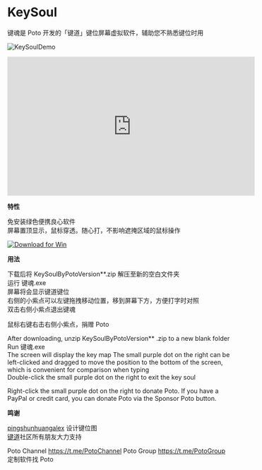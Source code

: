 # KeySoul

键魂是 Poto 开发的「键道」键位屏幕虚拟软件，辅助您不熟悉键位时用

![KeySoulDemo](https://user-images.githubusercontent.com/59009389/212562592-c80682f0-d516-4c73-8f3b-6bfaeb6d4bda.png)

<iframe width="560" height="315" src="https://www.youtube.com/embed/4CJExi-yeKo" title="YouTube video player" frameborder="0" allow="accelerometer; autoplay; clipboard-write; encrypted-media; gyroscope; picture-in-picture; web-share" allowfullscreen></iframe>

**特性**

免安装绿色便携良心软件  
屏幕置顶显示，鼠标穿透。随心打，不影响遮掩区域的鼠标操作


<a href="https://github.com/isPoto/KeySoul/releases/download/12/KeySoulByPotoVersion12.zip" target="blank"><img border="0" src="https://user-images.githubusercontent.com/59009389/209811676-4efe1313-5e2a-476c-856b-537c7ba196e7.png" alt="Download for Win" title="Download for Win"></a>

**用法**

下载后将 KeySoulByPotoVersion**.zip 解压至新的空白文件夹  
运行 键魂.exe  
屏幕将会显示键道键位  
右侧的小紫点可以左键拖拽移动位置，移到屏幕下方，方便打字时对照  
双击右侧小紫点退出键魂  

鼠标右键右击右侧小紫点，捐赠 Poto

After downloading, unzip KeySoulByPotoVersion** .zip to a new blank folder  
Run 键魂.exe  
The screen will display the key map
The small purple dot on the right can be left-clicked and dragged to move the position to the bottom of the screen, which is convenient for comparison when typing  
Double-click the small purple dot on the right to exit the key soul

Right-click the small purple dot on the right to donate Poto.
If you have a PayPal or credit card, you can donate Poto via the Sponsor Poto button.

**鸣谢**

[pingshunhuangalex](https://github.com/pingshunhuangalex) 设计键位图  
[键道](https://xkinput.github.io)社区所有朋友大力支持

<script src='https://storage.ko-fi.com/cdn/scripts/overlay-widget.js'></script>
<script>
  kofiWidgetOverlay.draw('ispoto', {
    'type': 'floating-chat',
    'floating-chat.donateButton.text': 'Sponsor Poto',
    'floating-chat.donateButton.background-color': '#00b9fe',
    'floating-chat.donateButton.text-color': '#fff'
  });
</script>

Poto Channel  https://t.me/PotoChannel
Poto Group  https://t.me/PotoGroup
定制软件找 Poto
